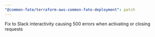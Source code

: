 ```yaml
---
"@common-fate/terraform-aws-common-fate-deployment": patch
---
```


Fix to Slack interactivity causing 500 errors when activating or closing requests
